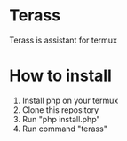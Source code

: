 # Terass
Terass is assistant for termux
# How to install
1. Install php on your termux
2. Clone this repository
3. Run "php install.php"
4. Run command "terass"
